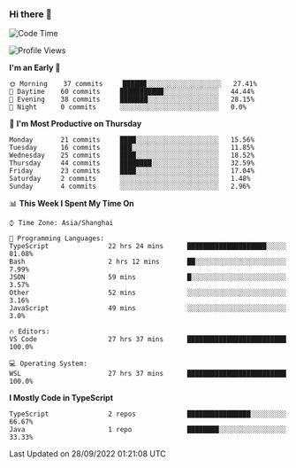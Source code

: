 ### Hi there 👋

<!--
**waynelwz/waynelwz** is a ✨ _special_ ✨ repository because its `README.md` (this file) appears on your GitHub profile.

Here are some ideas to get you started:

- 🔭 I’m currently working on ...
- 🌱 I’m currently learning ...
- 👯 I’m looking to collaborate on ...
- 🤔 I’m looking for help with ...
- 💬 Ask me about ...
- 📫 How to reach me: ...
- 😄 Pronouns: ...
- ⚡ Fun fact: ...
-->

<!--START_SECTION:waka-->
![Code Time](http://img.shields.io/badge/Code%20Time-497%20hrs%2038%20mins-blue)

![Profile Views](http://img.shields.io/badge/Profile%20Views-0-blue)

**I'm an Early 🐤** 

```text
🌞 Morning    37 commits     ██████░░░░░░░░░░░░░░░░░░░   27.41% 
🌆 Daytime    60 commits     ███████████░░░░░░░░░░░░░░   44.44% 
🌃 Evening    38 commits     ███████░░░░░░░░░░░░░░░░░░   28.15% 
🌙 Night      0 commits      ░░░░░░░░░░░░░░░░░░░░░░░░░   0.0%

```
📅 **I'm Most Productive on Thursday** 

```text
Monday       21 commits     ████░░░░░░░░░░░░░░░░░░░░░   15.56% 
Tuesday      16 commits     ███░░░░░░░░░░░░░░░░░░░░░░   11.85% 
Wednesday    25 commits     ████░░░░░░░░░░░░░░░░░░░░░   18.52% 
Thursday     44 commits     ████████░░░░░░░░░░░░░░░░░   32.59% 
Friday       23 commits     ████░░░░░░░░░░░░░░░░░░░░░   17.04% 
Saturday     2 commits      ░░░░░░░░░░░░░░░░░░░░░░░░░   1.48% 
Sunday       4 commits      ░░░░░░░░░░░░░░░░░░░░░░░░░   2.96%

```


📊 **This Week I Spent My Time On** 

```text
⌚︎ Time Zone: Asia/Shanghai

💬 Programming Languages: 
TypeScript               22 hrs 24 mins      ████████████████████░░░░░   81.08% 
Bash                     2 hrs 12 mins       ██░░░░░░░░░░░░░░░░░░░░░░░   7.99% 
JSON                     59 mins             █░░░░░░░░░░░░░░░░░░░░░░░░   3.57% 
Other                    52 mins             ░░░░░░░░░░░░░░░░░░░░░░░░░   3.16% 
JavaScript               49 mins             ░░░░░░░░░░░░░░░░░░░░░░░░░   3.0%

🔥 Editors: 
VS Code                  27 hrs 37 mins      █████████████████████████   100.0%

💻 Operating System: 
WSL                      27 hrs 37 mins      █████████████████████████   100.0%

```

**I Mostly Code in TypeScript** 

```text
TypeScript               2 repos             ████████████████░░░░░░░░░   66.67% 
Java                     1 repo              ████████░░░░░░░░░░░░░░░░░   33.33%

```



 Last Updated on 28/09/2022 01:21:08 UTC
<!--END_SECTION:waka-->
